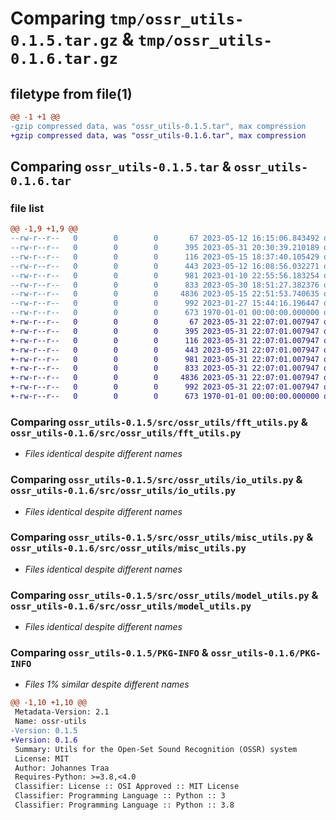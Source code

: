 # Comparing `tmp/ossr_utils-0.1.5.tar.gz` & `tmp/ossr_utils-0.1.6.tar.gz`

## filetype from file(1)

```diff
@@ -1 +1 @@
-gzip compressed data, was "ossr_utils-0.1.5.tar", max compression
+gzip compressed data, was "ossr_utils-0.1.6.tar", max compression
```

## Comparing `ossr_utils-0.1.5.tar` & `ossr_utils-0.1.6.tar`

### file list

```diff
@@ -1,9 +1,9 @@
--rw-r--r--   0        0        0       67 2023-05-12 16:15:06.843492 ossr_utils-0.1.5/README.md
--rw-r--r--   0        0        0      395 2023-05-31 20:30:39.210189 ossr_utils-0.1.5/pyproject.toml
--rw-r--r--   0        0        0      116 2023-05-15 18:37:40.105429 ossr_utils-0.1.5/src/ossr_utils/__init__.py
--rw-r--r--   0        0        0      443 2023-05-12 16:08:56.032271 ossr_utils-0.1.5/src/ossr_utils/audio_utils.py
--rw-r--r--   0        0        0      981 2023-01-10 22:55:56.183254 ossr_utils-0.1.5/src/ossr_utils/fft_utils.py
--rw-r--r--   0        0        0      833 2023-05-30 18:51:27.382376 ossr_utils-0.1.5/src/ossr_utils/io_utils.py
--rw-r--r--   0        0        0     4836 2023-05-15 22:51:53.740635 ossr_utils-0.1.5/src/ossr_utils/misc_utils.py
--rw-r--r--   0        0        0      992 2023-01-27 15:44:16.196447 ossr_utils-0.1.5/src/ossr_utils/model_utils.py
--rw-r--r--   0        0        0      673 1970-01-01 00:00:00.000000 ossr_utils-0.1.5/PKG-INFO
+-rw-r--r--   0        0        0       67 2023-05-31 22:07:01.007947 ossr_utils-0.1.6/README.md
+-rw-r--r--   0        0        0      395 2023-05-31 22:07:01.007947 ossr_utils-0.1.6/pyproject.toml
+-rw-r--r--   0        0        0      116 2023-05-31 22:07:01.007947 ossr_utils-0.1.6/src/ossr_utils/__init__.py
+-rw-r--r--   0        0        0      443 2023-05-31 22:07:01.007947 ossr_utils-0.1.6/src/ossr_utils/audio_utils.py
+-rw-r--r--   0        0        0      981 2023-05-31 22:07:01.007947 ossr_utils-0.1.6/src/ossr_utils/fft_utils.py
+-rw-r--r--   0        0        0      833 2023-05-31 22:07:01.007947 ossr_utils-0.1.6/src/ossr_utils/io_utils.py
+-rw-r--r--   0        0        0     4836 2023-05-31 22:07:01.007947 ossr_utils-0.1.6/src/ossr_utils/misc_utils.py
+-rw-r--r--   0        0        0      992 2023-05-31 22:07:01.007947 ossr_utils-0.1.6/src/ossr_utils/model_utils.py
+-rw-r--r--   0        0        0      673 1970-01-01 00:00:00.000000 ossr_utils-0.1.6/PKG-INFO
```

### Comparing `ossr_utils-0.1.5/src/ossr_utils/fft_utils.py` & `ossr_utils-0.1.6/src/ossr_utils/fft_utils.py`

 * *Files identical despite different names*

### Comparing `ossr_utils-0.1.5/src/ossr_utils/io_utils.py` & `ossr_utils-0.1.6/src/ossr_utils/io_utils.py`

 * *Files identical despite different names*

### Comparing `ossr_utils-0.1.5/src/ossr_utils/misc_utils.py` & `ossr_utils-0.1.6/src/ossr_utils/misc_utils.py`

 * *Files identical despite different names*

### Comparing `ossr_utils-0.1.5/src/ossr_utils/model_utils.py` & `ossr_utils-0.1.6/src/ossr_utils/model_utils.py`

 * *Files identical despite different names*

### Comparing `ossr_utils-0.1.5/PKG-INFO` & `ossr_utils-0.1.6/PKG-INFO`

 * *Files 1% similar despite different names*

```diff
@@ -1,10 +1,10 @@
 Metadata-Version: 2.1
 Name: ossr-utils
-Version: 0.1.5
+Version: 0.1.6
 Summary: Utils for the Open-Set Sound Recognition (OSSR) system
 License: MIT
 Author: Johannes Traa
 Requires-Python: >=3.8,<4.0
 Classifier: License :: OSI Approved :: MIT License
 Classifier: Programming Language :: Python :: 3
 Classifier: Programming Language :: Python :: 3.8
```


